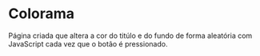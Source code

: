 # Colorama

Página criada que altera a cor do titúlo e do fundo de forma aleatória com JavaScript cada vez que o botão é pressionado.

